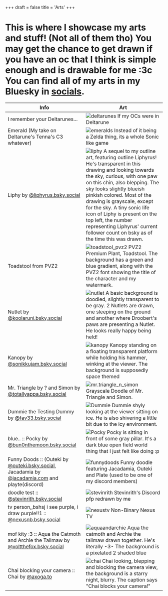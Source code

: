 +++
draft = false
title = 'Arts'
+++
# This is where I showcase my arts and stuff! (Not all of them tho) You may get the chance to get drawn if you have an oc that I think is simple enough and is drawable for me :3c You can find all of my arts in my Bluesky in [socials](/about#socials).

| Info | Art |
| ----- | ---- |
| I remember your Deltarunes... | ![deltarunes](/images/arts/Untitled131_20250914200058.png) If my OCs were in Deltarune |
| Emerald (My take on Deltarune's Tenna's C3 whatever) | ![emeralds](/images/arts/Untitled129_20250912224016.png) Instead of it being a Zelda thing, its a whole Sonic like game|
| Liphy by [@liphyrus.bsky.social](https://bsky.app/profile/did:plc:qoobr3xsn5rzn4ossir5lzhr) | ![liphy](/images/arts/Untitled105_20250910224253.png) A sequel to my outline art, featuring outline Liphyrus! He's transparent in this drawing and looking towards the sky, curious, with one paw on this chin, also blepping. The sky looks slightly blueish pinkish colored. Most of the drawing is grayscale, except for the sky. A tiny sonic life icon of Liphy is present on the top left, the number representing Liphyrus' current follower count on bsky as of the time this was drawn. |
| Toadstool from PVZ2 | ![toadstool_pvz2](/images/arts/Untitled70_20250910132233.png) PVZ2 Premium Plant, Toadstool. The background has a green and blue gradient, along with the PVZ2 font showing the title of the character and my watermark. |
| Nutlet by [@koolaruni.bsky,social](https://bsky.app/profile/did:plc:p65w2zebgm4262w2brtjqrzb) | ![nutlet](/images/arts/Untitled128_20250907221056.png) A basic background is doodled, slightly transparent to be gray. 2 Nutlets are drawn, one sleeping on the ground and another where Droobert's paws are presenting a Nutlet. He looks really happy being held! |
| Kanopy by [@sonikkujam.bsky.social](https://bsky.app/profile/did:plc:272m7xsn2u3g5peijglcoms2) | ![kanopy](/images/arts/Untitled127_20250813182630.png) Kanopy standing on a floating transparent platform while holding his hammer, winking at the viewer. The background is supposedly space themed |
| Mr. Triangle by ? and Simon by [@totallyappa.bsky.social](https://bsky.app/profile/did:plc:gb6372b3jwbi6ki4q4iqwrjd)| ![mr.triangle_n_simon](/images/arts/Untitled104_20250726220428.png) Grayscale Doodle of Mr. Triangle and Simon. |
| Dummie the Testing Dummy by [@fav33.bsky.social](https://bsky.app/profile/did:plc:h6hxorltyszwa372xrry4eg2) | ![Dummie](/images/arts/Untitled87_20250719214304.png) Dummie shyly looking at the viewer sitting on ice. He is also shivering a little bit due to the icy environment. |
| blue.. :: Pocky by [@bun0nthemoon.bsky.social](https://bsky.app/profile/did:plc:wdcja7iqtsuvzegi3sib4lvu) | ![Pocky](/images/arts/Untitled1_20250621233432.png) Pocky is sitting in front of some gray pillar. It's a dark blue open field world thing that I just felt like doing :p |
| Funny Doods :: (Outeki by [@outeki.bsky.social](https://bsky.app/profile/did:plc:a3lqr74f3lbf74fgj3gsxuaq), Jacadamia by [@jacadamia.com](https://bsky.app/profile/did:plc:s6lk74alqvmrcpugnqzzdkcn) and playte(discord) | ![funnydoods](/images/arts/Untitled95_20250613140333.png) Funny doodle featuring Jacadamia, Outeki and Plate (used to be one of my discord members) |
| doodle test :: [@stevinrith.bsky.social](https://bsky.app/profile/did:plc:3rpdd2sap3x6vjyryrb7wjz3) | ![stevinrith](/images/arts/Untitled93_20250606110751.png) Stevinrith's Discord pfp redrawn by me |
| tv person,,bshsj i see purple, i draw purple!!1 :: ‪[@nexusnb.bsky.social‬](https://bsky.app/profile/nexusnb.bsky.social) | ![nexustv](/images/arts/Untitled125_20250415135153.png) Non-Binary Nexus TV |
| mof kity :3 :: Aqua the Catmoth and Archie the Tailmaw by [@voltthefox.bsky.social](https://bsky.app/profile/did:plc:limhxu46oklseaycv4ce4e4s) | ![aquaandarchie](/images/arts/Untitled124_20250411152233.png) Aqua the catmoth and Archie the tailmaw drawn together. He's literally -3- The background is a pixelated 2 shaded blue |
| Chai blocking your camera :: Chai by [@axoga.to](https://bsky.app/profile/axoga.to) | ![chai](/images/arts/Untitled89_20250224164225.png) Chai looking, blepping and blocking the camera view, the background is a starry night, blurry. The caption says "Chai blocks your camera!" |
